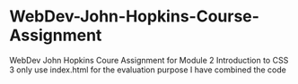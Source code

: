 # WebDev-John-Hopkins-Course-Assignment
WebDev John Hopkins Coure Assignment for Module 2 Introduction to CSS 3
only use index.html for the evaluation purpose
I have combined the code
